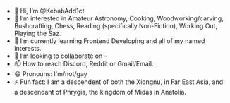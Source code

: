 - 👋 Hi, I’m @KebabAdd1ct
- 👀 I’m interested in Amateur Astronomy, Cooking, Woodworking/carving, Bushcrafting, Chess, Reading (specifically Non-Fiction), Working Out, Playing the Saz.
- 🌱 I’m currently learning Frontend Developing and all of my named interests.
- 💞️ I’m looking to collaborate on -
- 📫 How to reach Discord, Reddit or Gmail/Email.
- 😄 Pronouns: I'm/not/gay
- ⚡ Fun fact: I am a descendent of both the Xiongnu, in Far East Asia, and a descendant of Phrygia, the kingdom of Midas in Anatolia.

<!---
KebabAdd1ct/KebabAdd1ct is a ✨ special ✨ repository because its `README.md` (this file) appears on your GitHub profile.
You can click the Preview link to take a look at your changes.
--->
